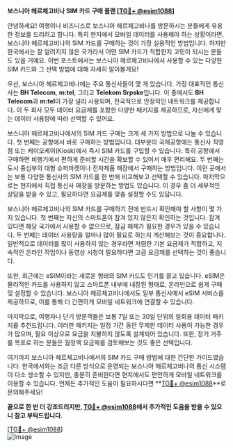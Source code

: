 **보스니아 헤르체고비나 SIM 카드 구매 플랜 [[TG💪+ @esim1088](https://t.me/s/esim1088)]**

안녕하세요! 여행이나 비즈니스로 보스니아 헤르체고비나를 방문하시는 분들에게 유용한 정보를 드리려고 합니다. 특히 현지에서 모바일 데이터를 사용해야 하는 상황이라면, 보스니아 헤르체고비나의 SIM 카드를 구매하는 것이 가장 실용적인 방법입니다. 하지만 한국에서는 잘 알려지지 않은 국가라서 어떤 SIM 카드가 적합한지 고민이 되시는 분들도 있을 거예요. 이번 포스트에서는 보스니아 헤르체고비나에서 사용할 수 있는 다양한 SIM 카드와 그 선택 방법에 대해 자세히 알아볼게요!

우선, 보스니아 헤르체고비나에는 주요 통신사들이 몇 개 있습니다. 가장 대표적인 통신사는 **BH Telecom**, **m:tel**, 그리고 **Telekom Srpske**입니다. 이 중에서도 **BH Telecom**과 **m:tel**이 가장 널리 사용되며, 전국적으로 안정적인 네트워크를 제공합니다. 이 두 회사 모두 데이터 요금제를 포함한 다양한 패키지를 제공하므로, 자신에게 맞는 데이터 사용량에 따라 선택할 수 있어요.

보스니아 헤르체고비나에서의 SIM 카드 구매는 크게 세 가지 방법으로 나눌 수 있습니다. 첫 번째는 공항에서 바로 구매하는 방법입니다. 대부분의 국제공항에는 통신사 직영점 또는 케이오케이(Kiosk)에서 즉시 SIM 카드를 구입할 수 있습니다. 특히 공항에서 구매하면 비행기에서 편하게 준비할 시간을 확보할 수 있어서 매우 편리해요. 두 번째는 도시 중심부의 대형 슈퍼마켓이나 전자제품 매장에서 구매하는 방법입니다. 이런 곳에서는 보통 다양한 통신사의 SIM 카드를 한 번에 비교해보고 선택할 수 있습니다. 마지막으로는 현지에서 직접 통신사 매장을 방문하는 방법도 있습니다. 이 경우 좀 더 세부적인 상담을 받을 수 있고, 필요하다면 요금제를 맞춤 설정할 수도 있답니다.

보스니아 헤르체고비나의 SIM 카드를 구매하기 전에 반드시 확인해야 할 사항이 몇 가지 있습니다. 첫 번째는 자신의 스마트폰이 잠겨 있지 않은지 확인하는 것입니다. 잠겨 있다면 해당 국가에서 사용할 수 없으므로, 잠금 해제가 필요한 경우가 있을 수 있습니다. 두 번째는 데이터 사용량을 얼마나 많이 필요로 하는지 계산해보는 것이 중요합니다. 일반적으로 데이터를 많이 사용하지 않는 경우라면 저렴한 기본 요금제가 적합하고, 지속적인 온라인 작업이나 동영상 시청이 필요하다면 고급 요금제를 선택하는 것이 좋습니다.

또한, 최근에는 eSIM이라는 새로운 형태의 SIM 카드도 인기를 끌고 있습니다. eSIM은 물리적인 카드를 사용하지 않고 스마트폰 내부에 내장된 형태로, 온라인으로 쉽게 구매 및 설정할 수 있습니다. 보스니아 헤르체고비나에서도 일부 통신사에서 eSIM 서비스를 제공하므로, 이를 통해 더 간편하게 모바일 네트워크에 연결할 수 있습니다.

마지막으로, 여행자나 단기 방문객들은 보통 7일 또는 30일 단위의 일회용 데이터 패키지를 추천드립니다. 이러한 패키지는 일정 기간 동안 무제한 데이터 사용이 가능한 경우가 많으며, 필요 이상으로 요금을 지불하지 않도록 설계되어 있습니다. 또한, 장기 거주를 목표로 하는 분들은 월정액 요금제를 검토해보는 것도 좋은 선택입니다.

여기까지 보스니아 헤르체고비나에서의 SIM 카드 구매 방법에 대한 간단한 가이드였습니다. 한국에서와는 조금 다른 방식으로 운영되는 보스니아 헤르체고비나의 통신 시스템이 다소 생소할 수 있지만, 충분히 준비한다면 현지에서도 편안하게 모바일 네트워크를 이용할 수 있습니다. 언제든 추가적인 도움이 필요하시다면 **[TG💪+ @esim1088](https://t.me/s/esim1088)**로 문의해주세요! 

**끝으로 한 번 더 강조드리지만, [TG💪+ @esim1088](https://t.me/s/esim1088)에서 추가적인 도움을 받을 수 있으니 참고 부탁드립니다.** 

[[TG💪+ @esim1088](https://t.me/s/esim1088)]  
![Image](https://i.postimg.cc/Y0z9fWf4/image.png)